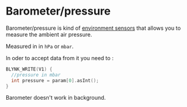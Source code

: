 # Barometer/pressure

Barometer/pressure is kind of [environment sensors](https://developer.android.com/guide/topics/sensors/sensors_environment.html) that allows you to measure the ambient air pressure.

Measured in in `hPa` or `mbar`.

In oder to accept data from it you need to :

```cpp
BLYNK_WRITE(V1) {
  //pressure in mbar
  int pressure = param[0].asInt(); 
}
```

Barometer doesn't work in background.


